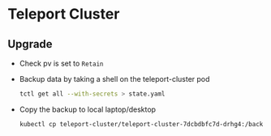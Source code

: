 # Teleport Cluster

## Upgrade

* Check pv is set to `Retain`
* Backup data by taking a shell on the teleport-cluster pod

  ```sh
  tctl get all --with-secrets > state.yaml
  ```

* Copy the backup to local laptop/desktop

  ```sh
  kubectl cp teleport-cluster/teleport-cluster-7dcbdbfc7d-drhg4:/backup.yaml .
  ```

